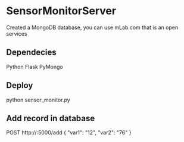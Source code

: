 # SensorMonitorServer

Created a MongoDB database, you can use mLab.com that is an open services 

## Dependecies 
Python
Flask
PyMongo


## Deploy
python sensor_monitor.py

## Add record in database 
POST http://<host>:5000/add
{
  "var1": "12",
  "var2": "76"
}
